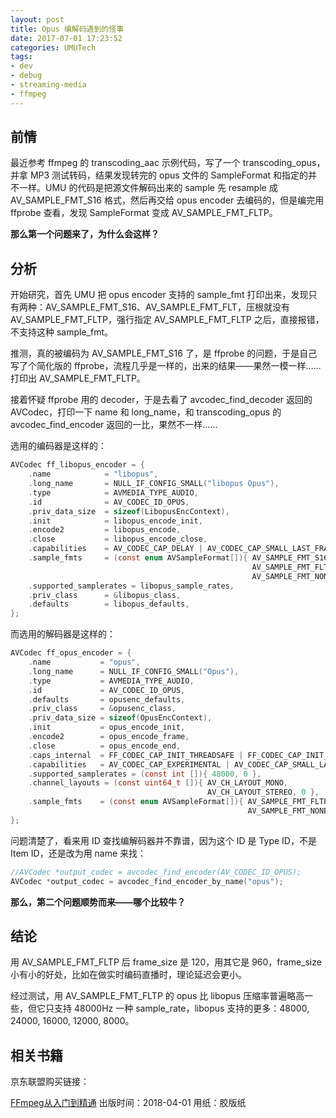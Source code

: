 ```yaml
---
layout: post
title: Opus 编解码遇到的怪事
date: 2017-07-01 17:23:52
categories: UMUTech
tags:
- dev
- debug
- streaming-media
- ffmpeg
---
```

## 前情

最近参考 ffmpeg 的 transcoding_aac 示例代码，写了一个 transcoding_opus，并拿 MP3 测试转码，结果发现转完的 opus 文件的 SampleFormat 和指定的并不一样。UMU 的代码是把源文件解码出来的 sample 先 resample 成 AV_SAMPLE_FMT_S16 格式，然后再交给 opus encoder 去编码的，但是编完用 ffprobe 查看，发现 SampleFormat 变成 AV_SAMPLE_FMT_FLTP。

**那么第一个问题来了，为什么会这样？**

## 分析

开始研究，首先 UMU 把 opus encoder 支持的 sample_fmt 打印出来，发现只有两种：AV_SAMPLE_FMT_S16、AV_SAMPLE_FMT_FLT，压根就没有 AV_SAMPLE_FMT_FLTP，强行指定 AV_SAMPLE_FMT_FLTP 之后，直接报错，不支持这种 sample_fmt。

推测，真的被编码为 AV_SAMPLE_FMT_S16 了，是 ffprobe 的问题，于是自己写了个简化版的 ffprobe，流程几乎是一样的，出来的结果——果然一模一样……打印出 AV_SAMPLE_FMT_FLTP。

接着怀疑 ffprobe 用的 decoder，于是去看了 avcodec_find_decoder 返回的 AVCodec，打印一下 name 和 long_name，和 transcoding_opus 的 avcodec_find_encoder 返回的一比，果然不一样……

选用的编码器是这样的：

```c
AVCodec ff_libopus_encoder = {
    .name            = "libopus",
    .long_name       = NULL_IF_CONFIG_SMALL("libopus Opus"),
    .type            = AVMEDIA_TYPE_AUDIO,
    .id              = AV_CODEC_ID_OPUS,
    .priv_data_size  = sizeof(LibopusEncContext),
    .init            = libopus_encode_init,
    .encode2         = libopus_encode,
    .close           = libopus_encode_close,
    .capabilities    = AV_CODEC_CAP_DELAY | AV_CODEC_CAP_SMALL_LAST_FRAME,
    .sample_fmts     = (const enum AVSampleFormat[]){ AV_SAMPLE_FMT_S16,
                                                      AV_SAMPLE_FMT_FLT,
                                                      AV_SAMPLE_FMT_NONE },
    .supported_samplerates = libopus_sample_rates,
    .priv_class      = &libopus_class,
    .defaults        = libopus_defaults,
};
```

而选用的解码器是这样的：

```c
AVCodec ff_opus_encoder = {
    .name           = "opus",
    .long_name      = NULL_IF_CONFIG_SMALL("Opus"),
    .type           = AVMEDIA_TYPE_AUDIO,
    .id             = AV_CODEC_ID_OPUS,
    .defaults       = opusenc_defaults,
    .priv_class     = &opusenc_class,
    .priv_data_size = sizeof(OpusEncContext),
    .init           = opus_encode_init,
    .encode2        = opus_encode_frame,
    .close          = opus_encode_end,
    .caps_internal  = FF_CODEC_CAP_INIT_THREADSAFE | FF_CODEC_CAP_INIT_CLEANUP,
    .capabilities   = AV_CODEC_CAP_EXPERIMENTAL | AV_CODEC_CAP_SMALL_LAST_FRAME | AV_CODEC_CAP_DELAY,
    .supported_samplerates = (const int []){ 48000, 0 },
    .channel_layouts = (const uint64_t []){ AV_CH_LAYOUT_MONO,
                                            AV_CH_LAYOUT_STEREO, 0 },
    .sample_fmts    = (const enum AVSampleFormat[]){ AV_SAMPLE_FMT_FLTP,
                                                     AV_SAMPLE_FMT_NONE },
};
```

问题清楚了，看来用 ID 查找编解码器并不靠谱，因为这个 ID 是 Type ID，不是 Item ID，还是改为用 name 来找：

```c
//AVCodec *output_codec = avcodec_find_encoder(AV_CODEC_ID_OPUS);
AVCodec *output_codec = avcodec_find_encoder_by_name("opus");
```

**那么，第二个问题顺势而来——哪个比较牛？**

## 结论

用 AV_SAMPLE_FMT_FLTP 后 frame_size 是 120，用其它是 960，frame_size 小有小的好处，比如在做实时编码直播时，理论延迟会更小。

经过测试，用 AV_SAMPLE_FMT_FLTP 的 opus 比 libopus 压缩率普遍略高一些，但它只支持 48000Hz 一种 sample_rate，libopus 支持的更多：48000, 24000, 16000, 12000, 8000。

## 相关书籍

京东联盟购买链接：

[FFmpeg从入门到精通](https://union-click.jd.com/jdc?e=&p=AyIGZRprFQEQAl0eWRIyVlgNRQQlW1dCFFlQCxxKQgFHRE5XDVULR0UVARACXR5ZEh1LQglGaxFVZWEceFlrYkcEKlocdgVSZAtzPFMOHjdQG1oUARUAUxJTJQITBVAZWRYBFDdlG1olVHwHVBpaFAMXBlEYaxcDEwVWE10TAhI3VRxaHQcbB1AYUhUBEzdSG1IlZm5jUhtSJTISBFceUxAAFTdWK2slAiIEZVk1QQpCBgBMWhYFFVJVHl9ACxoDB0hbRQITV1xPDEBVFAZlGVoUBhs%3D) 出版时间：2018-04-01 用纸：胶版纸

